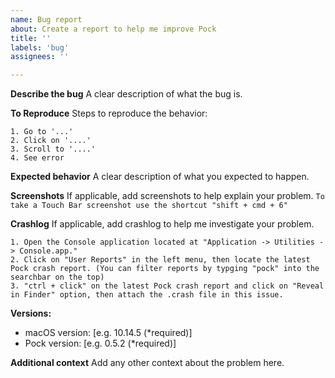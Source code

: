 ```yaml
---
name: Bug report
about: Create a report to help me improve Pock
title: ''
labels: 'bug'
assignees: ''

---
```


**Describe the bug**
A clear description of what the bug is.

**To Reproduce**
Steps to reproduce the behavior:
```
1. Go to '...'
2. Click on '....'
3. Scroll to '....'
4. See error
```

**Expected behavior**
A clear description of what you expected to happen.

**Screenshots**
If applicable, add screenshots to help explain your problem.
`To take a Touch Bar screenshot use the shortcut "shift + cmd + 6"`

**Crashlog**
If applicable, add crashlog to help me investigate your problem.
``` 
1. Open the Console application located at "Application -> Utilities -> Console.app."
2. Click on "User Reports" in the left menu, then locate the latest Pock crash report. (You can filter reports by typging "pock" into the searchbar on the top)
3. "ctrl + click" on the latest Pock crash report and click on "Reveal in Finder" option, then attach the .crash file in this issue.
```

**Versions:**
 - macOS version: [e.g. 10.14.5 (*required)]
 - Pock version:  [e.g. 0.5.2   (*required)]

**Additional context**
Add any other context about the problem here.
